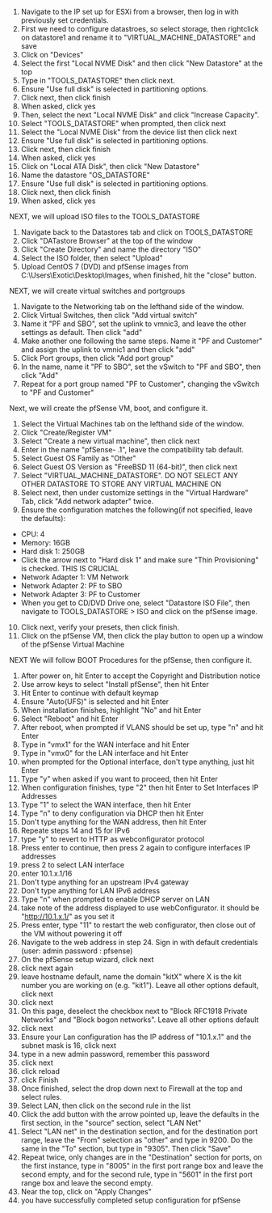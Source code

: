 1. Navigate to the IP set up for ESXi from a browser, then log in with previously set credentials. 
2. First we need to configure datastroes, so select storage, then rightclick on datastore1 and rename it to "VIRTUAL_MACHINE_DATASTORE" and save
3. Click on "Devices" 
4. Select the first "Local NVME Disk" and then click "New Datastore" at the top
5. Type in "TOOLS_DATASTORE" then click next.
6. Ensure "Use full disk" is selected in partitioning options. 
7. Click next, then click finish
8. When asked, click yes
9. Then, select the next "Local NVME Disk" and click "Increase Capacity". 
10. Select "TOOLS_DATASTORE" when prompted, then click next
11. Select the "Local NVME Disk" from the device list then click next
12. Ensure "Use full disk" is selected in partitioning options.
13. Click next, then click finish
14. When asked, click yes
15. Click on "Local ATA Disk", then click "New Datastore"
16. Name the datastore "OS_DATASTORE"
17. Ensure "Use full disk" is selected in partitioning options. 
18. Click next, then click finish
19. When asked, click yes

NEXT, we will upload ISO files to the TOOLS_DATASTORE
1. Navigate back to the Datastores tab and click on TOOLS_DATASTORE
2. Click "DATastore Browser" at the top of the window
3. Click "Create Directory" and name the directory "ISO"
4. Select the ISO folder, then select "Upload"
5. Upload CentOS 7 (DVD) and pfSense images from C:\Users\Exotic\Desktop\Images, when finished, hit the "close" button.

NEXT, we will create virtual switches and portgroups
1. Navigate to the Networking tab on the lefthand side of the window. 
2. Click Virtual Switches, then click "Add virtual switch"
3. Name it "PF and SBO", set the uplink to vmnic3, and leave the other settings as default. Then click "add"
4. Make another one following the same steps. Name it "PF and Customer" and assign the uplink to vmnic1 and then click "add"
5. Click Port groups, then click "Add port group"
6. In the name, name it "PF to SBO", set the vSwitch to "PF and SBO", then click "Add"
7. Repeat for a port group named "PF to Customer", changing the vSwitch to "PF and Customer"

Next, we will create the pfSense VM, boot, and configure it. 
1. Select the Virtual Machines tab on the lefthand side of the window.
2. Click "Create/Register VM"
3. Select "Create a new virtual machine", then click next
4. Enter in the name "pfSense- .1", leave the compatibility tab default.
5. Select Guest OS Family as "Other"
6. Select Guest OS Version as "FreeBSD 11 (64-bit)", then click next
7. Select "VIRTUAL_MACHINE_DATASTORE". DO NOT SELECT ANY OTHER DATASTORE TO STORE ANY VIRTUAL MACHINE ON
8. Select next, then under customize settings in the "Virtual Hardware" Tab, click "Add network adapter" twice.
9. Ensure the configuration matches the following(if not specified, leave the defaults):
  - CPU: 4
  - Memory: 16GB
  - Hard disk 1: 250GB
  - Click the arrow next to "Hard disk 1" and make sure "Thin Provisioning" is checked. THIS IS CRUCIAL
  - Network Adapter 1: VM Network
  - Network Adapter 2: PF to SBO
  - Network Adapter 3: PF to Customer 
  - When you get to CD/DVD Drive one, select "Datastore ISO File", then navigate to TOOLS_DATASTORE > ISO and click on the pfSense image.
10. Click next, verify your presets, then click finish.
11. Click on the pfSense VM, then click the play button to open up a window of the pfSense Virtual Machine

NEXT We will follow BOOT Procedures for the pfSense, then configure it.
1. After power on, hit Enter to accept the Copyright and Distribution notice
2. Use arrow keys to select "Install pfSense", then hit Enter
3. Hit Enter to continue with default keymap
4. Ensure "Auto(UFS)" is selected and hit Enter
5. When installation finishes, highlight "No" and hit Enter
6. Select "Reboot" and hit Enter
7. After reboot, when prompted if VLANS should be set up, type "n" and hit Enter
8. Type in "vmx1" for the WAN interface and hit Enter
9. Type in "vmx0" for the LAN interface and hit Enter
10. when prompted for the Optional interface, don't type anything, just hit Enter
11. Type "y" when asked if you want to proceed, then hit Enter
12. When configuration finishes, type "2" then hit Enter to Set Interfaces IP Addresses
13. Type "1" to select the WAN interface, then hit Enter
14. Type "n" to deny configuration via DHCP then hit Enter
15. Don't type anything for the WAN address, then hit Enter
16. Repeate steps 14 and 15 for IPv6
17. type "y" to revert to HTTP as webconfigurator protocol
18. Press enter to continue, then press 2 again to configure interfaces IP addresses
19. press 2 to select LAN interface
20. enter 10.1.x.1/16
21. Don't type anything for an upstream IPv4 gateway
22. Don't type anything for LAN IPv6 address
23. Type "n" when prompted to enable DHCP server on LAN
24. take note of the address displayed to use webConfigurator. it should be "http://10.1.x.1/" as you set it
25. Press enter, type "11" to restart the web configurator, then close out of the VM without powering it off
26. Navigate to the web address in step 24. Sign in with default credentials (user: admin password : pfsense)
27. On the pfSense setup wizard, click next
28. click next again
29. leave hostname default, name the domain "kitX" where X is the kit number you are working on (e.g. "kit1"). Leave all other options default, click next
30. click next
31. On this page, deselect the checkbox next to "Block RFC1918 Private Networks" and "Block bogon networks". Leave all other options default
32. click next
33. Ensure your Lan configuration has the IP address of "10.1.x.1" and the subnet mask is 16, click next
34. type in a new admin password, remember this password
35. click next
36. click reload
37. click Finish
38. Once finished, select the drop down next to Firewall at the top and select rules. 
39. Select LAN, then click on the second rule in the list
40. Click the add button with the arrow pointed up, leave the defaults in the first section, in the "source" section, select "LAN Net"
41. Select "LAN net" in the destination section, and for the destination port range, leave the "From" selection as "other" and type in 9200. Do the same in the "To" section, but type in "9305". Then click "Save"
42. Repeat twice, only changes are in the "Destination" section for ports, on the first instance, type in "8005" in the first port range box and leave the second empty, and for the second rule, type in "5601" in the first port range box and leave the second empty. 
43. Near the top, click on "Apply Changes"
44. you have successfully completed setup configuration for pfSense
